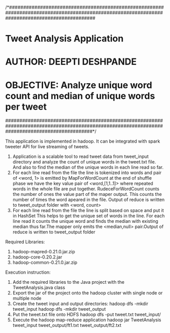 /*###############################################################################################################################################

 #							Tweet Analysis Application	        						#

 #							 AUTHOR: DEEPTI DESHPANDE 	          						#

 #				OBJECTIVE: Analyze unique word count and median of unique words per tweet	    			        #

 ###############################################################################################################################################*/

This application is implemented in hadoop. It can be integrated with spark tweeter API for live streaming of tweets.

1. Application is a scalable tool to read tweet data from tweet_input directory and analyze the count of unique words in the tweet.txt file.
  And also to find the median of the unique words in each line read so far.
2. For each line read from the file the line is tokenized into words and pair of <word, 1> is emitted by MapForWordCount at the end of shuffle phase 
  we have the key value pair of <word,[1,1..1]> where repeated words in the whole file are put together. RudeceForWordCount counts the number of ones 
  the value part of the maper output. This counts the number of times the word apeared in the file. Output of reduce is written to tweet_output folder
  with <word, count>
3. For each line read from the file the line is split based on space and put it in HashSet This helps to get the unique set of words in the line. For 
  each line read it counts the unique word and finds the median with existing median thus far.The mapper only emits the <median,null> pair.Output of 
  reduce is written to tweet_output folder

Required Libraries:	
1. hadoop-mapred-0.21.0.jar.zip
2. hadoop-core-0.20.2.jar
3. hadoop-common-0.21.0.jar.zip

Execution instruction:
1. Add the required libraries to the Java project with the TweetAnalysis.java class
2. Export the jar of the project onto the hadoop cluster with single node or multiple node
3. Create the tweet input and output directories:
	hadoop dfs -mkdir tweet_input
	hadoop dfs -mkdir tweet_output
4. Put the tweet.txt file onto HDFS
	hadoop dfs -put tweet.txt tweet_input/
5. Execute the hadoop map-reduce application
	hadoop jar TweetAnalysis tweet_input tweet_output/ft1.txt tweet_output/ft2.txt
